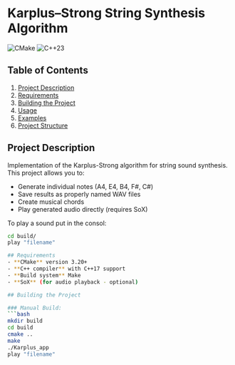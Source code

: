 # Karplus–Strong String Synthesis Algorithm

![CMake](https://img.shields.io/badge/CMake-3.20+-brightgreen)
![C++23](https://img.shields.io/badge/C++-17-blue)

## Table of Contents
1. [Project Description](#-project-description)
2. [Requirements](#-requirements)
3. [Building the Project](#-building-the-project)
4. [Usage](#-usage)
5. [Examples](#-examples)
6. [Project Structure](#-project-structure)

## Project Description
Implementation of the Karplus-Strong algorithm for string sound synthesis. This project allows you to:
- Generate individual notes (A4, E4, B4, F#, C#)
- Save results as properly named WAV files
- Create musical chords
- Play generated audio directly (requires SoX)

To play a sound put in the consol:
```bash
cd build/
play "filename"

## Requirements
- **CMake** version 3.20+
- **C++ compiler** with C++17 support
- **Build system** Make
- **SoX** (for audio playback - optional)

## Building the Project

### Manual Build:
```bash
mkdir build
cd build
cmake ..
make
./Karplus_app
play "filename"